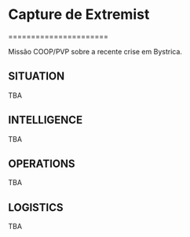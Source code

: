 # Capture de Extremist
======================

Missão COOP/PVP sobre a recente crise em Bystrica.

## SITUATION
TBA
## INTELLIGENCE
TBA
## OPERATIONS
TBA
## LOGISTICS
TBA

